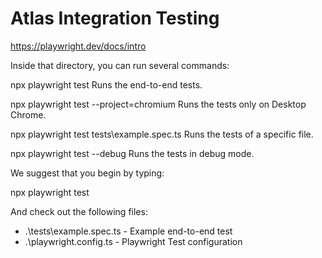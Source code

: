 # Atlas Integration Testing

https://playwright.dev/docs/intro

Inside that directory, you can run several commands:

npx playwright test
Runs the end-to-end tests.

npx playwright test --project=chromium
Runs the tests only on Desktop Chrome.

npx playwright test tests\example.spec.ts
Runs the tests of a specific file.

npx playwright test --debug
Runs the tests in debug mode.

We suggest that you begin by typing:

npx playwright test

And check out the following files:

- .\tests\example.spec.ts - Example end-to-end test
- .\playwright.config.ts - Playwright Test configuration
